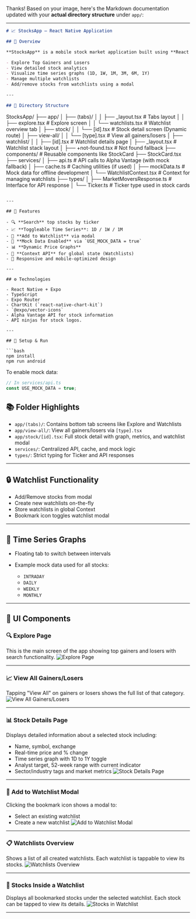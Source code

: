 Thanks! Based on your image, here's the Markdown documentation updated with your **actual directory structure** under `app/`:

---

```markdown
# 📈 StocksApp — React Native Application

## 🧩 Overview

**StocksApp** is a mobile stock market application built using **React Native**, **TypeScript**, and **Expo Router**. It allows users to:

- Explore Top Gainers and Losers
- View detailed stock analytics
- Visualize time series graphs (1D, 1W, 1M, 3M, 6M, 1Y)
- Manage multiple watchlists
- Add/remove stocks from watchlists using a modal

---

## 📂 Directory Structure

```

StocksApp/
├── app/
│   ├── (tabs)/
│   │   ├── \_layout.tsx           # Tabs layout
│   │   ├── explore.tsx           # Explore screen
│   │   └── watchlists.tsx        # Watchlist overview tab
│   ├── stock/
│   │   └── \[id].tsx              # Stock detail screen (Dynamic route)
│   ├── view-all/
│   │   └── \[type].tsx            # View all gainers/losers
│   ├── watchlist/
│   │   ├── \[id].tsx              # Watchlist details page
│   ├── \_layout.tsx           # Watchlist stack layout
│   ├── +not-found.tsx        # Not found fallback
├── components/                   # Reusable components like StockCard
    ├── StockCard.tsx
├── services/
│   ├── api.ts                    # API calls to Alpha Vantage (with mock fallback)
│   ├── cache.ts                  # Caching utilities (if used)
│   ├── mockData.ts               # Mock data for offline development
│   └── WatchlistContext.tsx      # Context for managing watchlists
├── types/
│   ├── MarketMoversResponse.ts   # Interface for API response
│   └── Ticker.ts                 # Ticker type used in stock cards


````

---

## 🔑 Features

- 🔍 **Search** top stocks by ticker
- 📈 **Toggleable Time Series**: 1D / 1W / 1M 
- 📌 **Add to Watchlist** via modal
- 💬 **Mock Data Enabled** via `USE_MOCK_DATA = true`
- 📊 **Dynamic Price Graphs**
- 🧠 **Context API** for global state (Watchlists)
- 📱 Responsive and mobile-optimized design

---

## ⚙️ Technologies

- React Native + Expo
- TypeScript
- Expo Router
- ChartKit (`react-native-chart-kit`)
- `@expo/vector-icons`
- Alpha Vantage API for stock information
- API ninjas for stock logos.

---

## 🚀 Setup & Run

```bash
npm install
npm run android
````

To enable mock data:

```ts
// In services/api.ts
const USE_MOCK_DATA = true;
```



## 📚 Folder Highlights

* `app/(tabs)/`: Contains bottom tab screens like Explore and Watchlists
* `app/view-all/`: View all gainers/losers via `[type].tsx`
* `app/stock/[id].tsx`: Full stock detail with graph, metrics, and watchlist modal
* `services/`: Centralized API, cache, and mock logic
* `types/`: Strict typing for Ticker and API responses

---

## 🔒 Watchlist Functionality

* Add/Remove stocks from modal
* Create new watchlists on-the-fly
* Store watchlists in global Context
* Bookmark icon toggles watchlist modal

---

## 🧪 Time Series Graphs

* Floating tab to switch between intervals
* Example mock data used for all stocks:

  * `INTRADAY`
  * `DAILY`
  * `WEEKLY`
  * `MONTHLY`

---

## 📸 UI Components

### 🔍 Explore Page
This is the main screen of the app showing top gainers and losers with search functionality.
![Explore Page](documentation/image.png)

---

### 📈 View All Gainers/Losers
Tapping "View All" on gainers or losers shows the full list of that category.
![View All Gainers/Losers](documentation/image-1.png)

---

### 📊 Stock Details Page
Displays detailed information about a selected stock including:
- Name, symbol, exchange
- Real-time price and % change
- Time series graph with 1D to 1Y toggle
- Analyst target, 52-week range with current indicator
- Sector/industry tags and market metrics
![Stock Details Page](documentation/image-2.png)

---

### 📌 Add to Watchlist Modal
Clicking the bookmark icon shows a modal to:
- Select an existing watchlist
- Create a new watchlist
![Add to Watchlist Modal](documentation/image-3.png)

---

### 📋 Watchlists Overview
Shows a list of all created watchlists.
Each watchlist is tappable to view its stocks.
![Watchlists Overview](documentation/image-4.png)

---

### 📂 Stocks Inside a Watchlist
Displays all bookmarked stocks under the selected watchlist.
Each stock can be tapped to view its details.
![Stocks in Watchlist](documentation/image-5.png)



---




